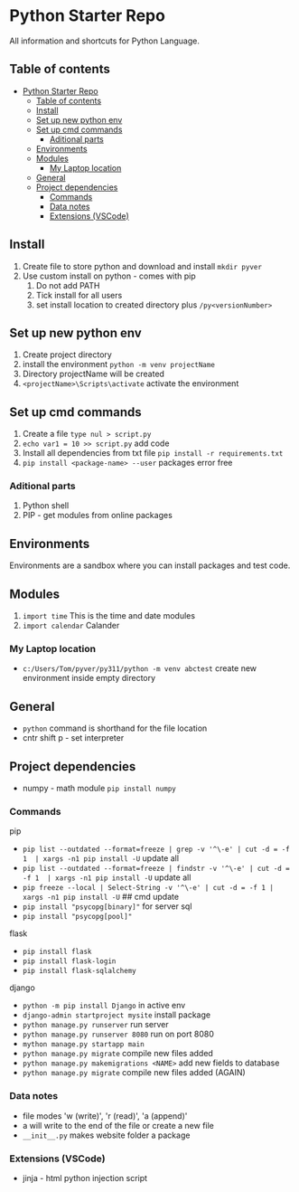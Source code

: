 # Python Starter Repo

All information and shortcuts for Python Language.

## Table of contents

- [Python Starter Repo](#python-starter-repo)
  - [Table of contents](#table-of-contents)
  - [Install](#install)
  - [Set up new python env](#set-up-new-python-env)
  - [Set up cmd commands](#set-up-cmd-commands)
    - [Aditional parts](#aditional-parts)
  - [Environments](#environments)
  - [Modules](#modules)
    - [My Laptop location](#my-laptop-location)
  - [General](#general)
  - [Project dependencies](#project-dependencies)
    - [Commands](#commands)
    - [Data notes](#data-notes)
    - [Extensions (VSCode)](#extensions-vscode)

## Install

1. Create file to store python and download and install `mkdir pyver`
2. Use custom install on python - comes with pip
   1. Do not add PATH
   2. Tick install for all users
   3. set install location to created directory plus `/py<versionNumber>`

## Set up new python env

1. Create project directory
2. install the environment `python -m venv projectName`
3. Directory projectName will be created
4. `<projectName>\Scripts\activate` activate the environment

## Set up cmd commands

1. Create a file `type nul > script.py`
2. `echo var1 = 10 >> script.py` add code
3. Install all dependencies from txt file `pip install -r requirements.txt`
4. `pip install <package-name> --user` packages error free

### Aditional parts

1. Python shell
2. PIP - get modules from online packages

## Environments

Environments are a sandbox where you can install packages and test code.

## Modules

1. `import time` This is the time and date modules
2. `import calendar` Calander 

### My Laptop location

- `c:/Users/Tom/pyver/py311/python -m venv abctest` create new environment inside empty directory

## General

- `python` command is shorthand for the file location
- cntr shift p - set interpreter

## Project dependencies

- numpy - math module `pip install numpy`

### Commands

pip

- `pip list --outdated --format=freeze | grep -v '^\-e' | cut -d = -f 1  | xargs -n1 pip install -U` update all
- `pip list --outdated --format=freeze | findstr -v '^\-e' | cut -d = -f 1  | xargs -n1 pip install -U` update all
- `pip freeze --local | Select-String -v '^\-e' | cut -d = -f 1 | xargs -n1 pip install -U` ## cmd update
- `pip install "psycopg[binary]"` for server sql
- `pip install "psycopg[pool]"`

flask

- `pip install flask`
- `pip install flask-login`
- `pip install flask-sqlalchemy`

django

- `python -m pip install Django` in active env
- `django-admin startproject mysite` install package
- `python manage.py runserver` run server
- `python manage.py runserver 8080` run on port 8080
- `mython manage.py startapp main`
- `python manage.py migrate` compile new files added
- `python manage.py makemigrations <NAME>` add new fields to database
- `python manage.py migrate` compile new files added (AGAIN)

### Data notes

- file modes 'w (write)', 'r (read)', 'a (append)'
- a will write to the end of the file or create a new file
- `__init__.py` makes website folder a package

### Extensions (VSCode)

- jinja - html python injection script
